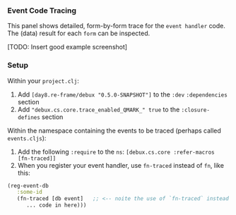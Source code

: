 ### Event Code Tracing

This panel shows detailed, form-by-form trace for the `event handler` code. The (data) result for each `form` can be inspected. 

[TODO: Insert good example screenshot]

### Setup

Within your `project.clj`:

 1. Add `[day8.re-frame/debux "0.5.0-SNAPSHOT"]` to the `:dev` `:dependencies` section
 2. Add `"debux.cs.core.trace_enabled_QMARK_" true` to the `:closure-defines` section
 
Within the namespace containing the events to be traced (perhaps called `events.cljs`):

 1. Add the following `:require` to the `ns`:  `[debux.cs.core :refer-macros [fn-traced]]`
 2. When you register your event handler, use `fn-traced` instead of `fn`, like this: 
 
 ```clj
 (reg-event-db 
    :some-id
    (fn-traced [db event]   ;; <-- noite the use of `fn-traced` instead of `fn`
       ... code in here)))
 ```
